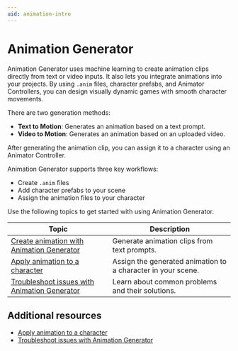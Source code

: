 ```yaml
---
uid: animation-intro
---
```


# Animation Generator

Animation Generator uses machine learning to create animation clips directly from text or video inputs. It also lets you integrate animations into your projects. By using `.anim` files, character prefabs, and Animator Controllers, you can design visually dynamic games with smooth character movements. 

There are two generation methods:

* **Text to Motion**: Generates an animation based on a text prompt.
* **Video to Motion**: Generates an animation based on an uploaded video.

After generating the animation clip, you can assign it to a character using an Animator Controller.

Animation Generator supports three key workflows:

* Create `.anim` files
* Add character prefabs to your scene
* Assign the animation files to your character

Use the following topics to get started with using Animation Generator.

| Topic | Description |
| ----- | ----------- |
| [Create animation with Animation Generator](xref:animation-create) | Generate animation clips from text prompts. |
| [Apply animation to a character ](xref:animation-apply) | Assign the generated animation to a character in your scene. |
| [Troubleshoot issues with Animation Generator](xref:animation-troubleshoot) | Learn about common problems and their solutions. |
 
## Additional resources

* [Apply animation to a character](xref:animation-apply)
* [Troubleshoot issues with Animation Generator](xref:animation-troubleshoot)